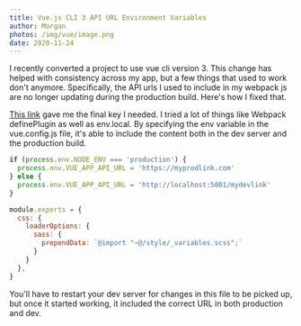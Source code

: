 ```yaml
---
title: Vue.js CLI 3 API URL Environment Variables
author: Morgan
photos: /img/vue/image.png
date: 2020-11-24
---
```

I recently converted a project to use vue cli version 3. This change has helped with consistency across my app, but a few things that used to work don't anymore. Specifically, the API urls I used to include in my webpack js are no longer updating during the production build. Here's how I fixed that<!-- more -->.

[This link](https://web.archive.org/web/20240717130234/https://cli.vuejs.org/guide/mode-and-env.html?ref=morganengel.com#using-env-variables-in-client-side-code) gave me the final key I needed. I tried a lot of things like Webpack definePlugin as well as env.local. By specifying the env variable in the vue.config.js file, it's able to include the content both in the dev server and the production build.

```javascript
if (process.env.NODE_ENV === 'production') {
  process.env.VUE_APP_API_URL = 'https://myprodlink.com'
} else {
  process.env.VUE_APP_API_URL = 'http://localhost:5001/mydevlink'
}

module.exports = {
  css: {
    loaderOptions: {
      sass: {
        prependData: `@import "~@/style/_variables.scss";`
      }
    }
  },
}
```
You'll have to restart your dev server for changes in this file to be picked up, but once it started working, it included the correct URL in both production and dev.